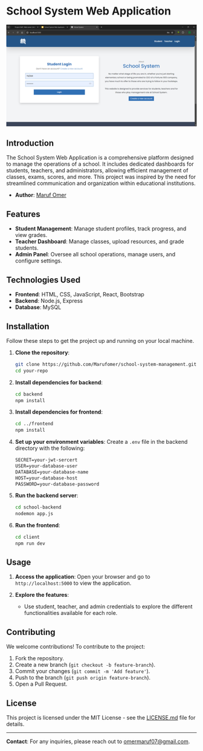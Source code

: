 # School System Web Application

![School System Screenshot](./images/slide(home).png)

## Introduction

The School System Web Application is a comprehensive platform designed to manage the operations of a school. It includes dedicated dashboards for students, teachers, and administrators, allowing efficient management of classes, exams, scores, and more. This project was inspired by the need for streamlined communication and organization within educational institutions.

- **Author**: [Maruf Omer](https://linkedin.com/in/maruf-omer-b320392b3)

## Features

- **Student Management**: Manage student profiles, track progress, and view grades.
- **Teacher Dashboard**: Manage classes, upload resources, and grade students.
- **Admin Panel**: Oversee all school operations, manage users, and configure settings.

## Technologies Used

- **Frontend**: HTML, CSS, JavaScript, React, Bootstrap
- **Backend**: Node.js, Express
- **Database**: MySQL

## Installation

Follow these steps to get the project up and running on your local machine.

1. **Clone the repository**:
    ```bash
    git clone https://github.com/Marufomer/school-system-management.git
    cd your-repo
    ```

2. **Install dependencies for backend**:
    ```bash
    cd backend
    npm install
    ```

3. **Install dependencies for frontend**:
    ```bash
    cd ../frontend
    npm install
    ```

4. **Set up your environment variables**:
   Create a `.env` file in the backend directory with the following:

    ```env
    SECRET=your-jwt-sercert
    USER=your-database-user
    DATABASE=your-database-name
    HOST=your-database-host
    PASSWORD=your-database-password
    ```

5. **Run the backend server**:
    ```bash
    cd school-backend
    nodemon app.js
    ```

6. **Run the frontend**:
    ```bash
    cd client
    npm run dev
    ```

## Usage

1. **Access the application**:
   Open your browser and go to `http://localhost:5000` to view the application.

2. **Explore the features**:
   - Use student, teacher, and admin credentials to explore the different functionalities available for each role.

## Contributing

We welcome contributions! To contribute to the project:

1. Fork the repository.
2. Create a new branch (`git checkout -b feature-branch`).
3. Commit your changes (`git commit -m 'Add feature'`).
4. Push to the branch (`git push origin feature-branch`).
5. Open a Pull Request.

## License

This project is licensed under the MIT License - see the [LICENSE.md](LICENSE.md) file for details.

---

**Contact**: For any inquiries, please reach out to [omermaruf07@gmail.com](omermaruf07@gmail.com).

